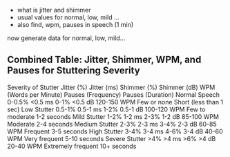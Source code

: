  - what is jitter and shimmer
 - usual values for normal, low, mild ...
 - also find, wpm, pauses in speech (1 min)

now generate data for normal, low, mild...

Combined Table: Jitter, Shimmer, WPM, and Pauses for Stuttering Severity
------------------------------------------------------------------------
Severity of Stutter	Jitter (%)	Jitter (ms)	Shimmer (%)	Shimmer (dB)	WPM (Words per Minute)	Pauses (Frequency)	Pauses (Duration)
Normal Speech	0-0.5%	<0.5 ms	0-1%	<0.5 dB	120-150 WPM	Few or none	Short (less than 1 sec)
Low Stutter	0.5-1%	0.5-1 ms	1-2%	0.5-1 dB	100-120 WPM	Few to moderate	1-2 seconds
Mild Stutter	1-2%	1-2 ms	2-3%	1-2 dB	85-100 WPM	Moderate	2-4 seconds
Medium Stutter	2-3%	2-3 ms	3-4%	2-3 dB	60-85 WPM	Frequent	3-5 seconds
High Stutter	3-4%	3-4 ms	4-6%	3-4 dB	40-60 WPM	Very frequent	5-10 seconds
Severe Stutter	>4%	>4 ms	>6%	>4 dB	20-40 WPM	Extremely frequent	10+ seconds
